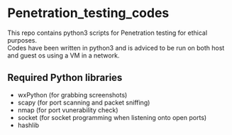 # Penetration_testing_codes
This repo contains python3 scripts for Penetration testing for ethical purposes. <br>
Codes have been written in python3 and is adviced to be run on both host and guest os using a VM in a network.

<h2>Required Python libraries</h2>

<ul>
  <li>wxPython (for grabbing screenshots)</li>
  <li>scapy (for port scanning and packet sniffing)</li>
  <li>nmap (for port vunerability check)</li>
  <li>socket (for socket programming when listening onto open ports)</li>
  <li>hashlib</li>
</ul>
